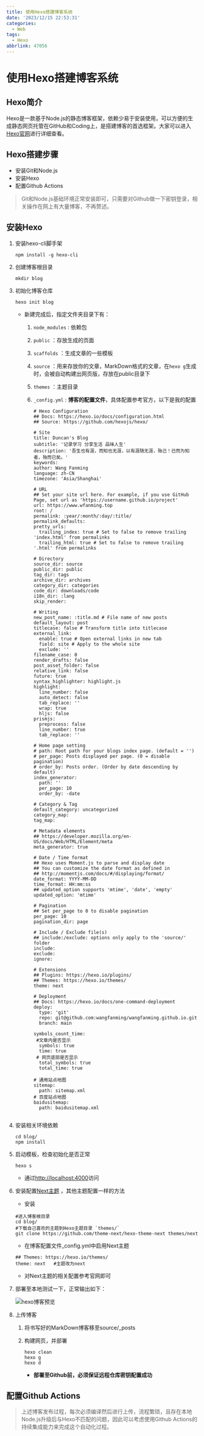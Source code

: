 ```yaml
---
title: 使用Hexo搭建博客系统
date: '2023/12/15 22:53:31'
categories:
  - Web
tags:
  - Hexo
abbrlink: 47056
---
```

# 使用Hexo搭建博客系统

## Hexo简介

Hexo是一款基于Node.js的静态博客框架，依赖少易于安装使用，可以方便的生成静态网页托管在GitHub和Coding上，是搭建博客的首选框架。大家可以进入[Hexo官网](https://hexo.io/zh-cn/index.html)进行详细查看。

<!--more-->

## Hexo搭建步骤

- 安装Git和Node.js
- 安装Hexo
- 配置Github Actions

> Git和Node.js基础环境正常安装即可，只需要对Github做一下密钥登录，相关操作在网上有大量博客，不再赘述。

## 安装Hexo

1. 安装hexo-cli脚手架

   ```shell
   npm install -g hexo-cli	
   ```

2. 创建博客根目录

   ```shell
   mkdir blog	
   ```

3. 初始化博客仓库

   ```shell
   hexo init blog	
   ```

   - 新建完成后，指定文件夹目录下有：

     1. `node_modules` : 依赖包

     2. `public` ：存放生成的页面

     3. `scaffolds` ：生成文章的一些模板

     4. `source` ：用来存放你的文章，MarkDown格式的文章，在`hexo g`生成时，会被自动构建出网页版，存放在public目录下

     5. `themes` ：主题目录

     6. `_config.yml` : **博客的配置文件**，具体配置参考官方，以下是我的配置

        ```shell
        # Hexo Configuration
        ## Docs: https://hexo.io/docs/configuration.html
        ## Source: https://github.com/hexojs/hexo/
        
        # Site
        title: Duncan's Blog
        subtitle: '记录学习 分享生活 品味人生'
        description: '吾生也有涯，而知也无涯，以有涯随无涯，殆己！已而为知者，殆而已矣。'
        keywords: 
        author: Wang Fanming
        language: zh-CN
        timezone: 'Asia/Shanghai'
        
        # URL
        ## Set your site url here. For example, if you use GitHub Page, set url as 'https://username.github.io/project'
        url: https://www.wfanming.top
        root: /
        permalink: :year/:month/:day/:title/
        permalink_defaults:
        pretty_urls:
          trailing_index: true # Set to false to remove trailing 'index.html' from permalinks
          trailing_html: true # Set to false to remove trailing '.html' from permalinks
        
        # Directory
        source_dir: source
        public_dir: public
        tag_dir: tags
        archive_dir: archives
        category_dir: categories
        code_dir: downloads/code
        i18n_dir: :lang
        skip_render:
        
        # Writing
        new_post_name: :title.md # File name of new posts
        default_layout: post
        titlecase: false # Transform title into titlecase
        external_link:
          enable: true # Open external links in new tab
          field: site # Apply to the whole site
          exclude: ''
        filename_case: 0
        render_drafts: false
        post_asset_folder: false
        relative_link: false
        future: true
        syntax_highlighter: highlight.js
        highlight:
          line_number: false
          auto_detect: false
          tab_replace: ''
          wrap: true
          hljs: false
        prismjs:
          preprocess: false
          line_number: true
          tab_replace: ''
        
        # Home page setting
        # path: Root path for your blogs index page. (default = '')
        # per_page: Posts displayed per page. (0 = disable pagination)
        # order_by: Posts order. (Order by date descending by default)
        index_generator:
          path: ''
          per_page: 10
          order_by: -date
        
        # Category & Tag
        default_category: uncategorized
        category_map:
        tag_map:
        
        # Metadata elements
        ## https://developer.mozilla.org/en-US/docs/Web/HTML/Element/meta
        meta_generator: true
        
        # Date / Time format
        ## Hexo uses Moment.js to parse and display date
        ## You can customize the date format as defined in
        ## http://momentjs.com/docs/#/displaying/format/
        date_format: YYYY-MM-DD
        time_format: HH:mm:ss
        ## updated_option supports 'mtime', 'date', 'empty'
        updated_option: 'mtime'
        
        # Pagination
        ## Set per_page to 0 to disable pagination
        per_page: 10
        pagination_dir: page
        
        # Include / Exclude file(s)
        ## include:/exclude: options only apply to the 'source/' folder
        include:
        exclude:
        ignore:
        
        # Extensions
        ## Plugins: https://hexo.io/plugins/
        ## Themes: https://hexo.io/themes/
        theme: next
        
        # Deployment
        ## Docs: https://hexo.io/docs/one-command-deployment
        deploy:
          type: 'git'
          repo: git@github.com:wangfanming/wangfanming.github.io.git
          branch: main
        
        symbols_count_time:
         #文章内是否显示
          symbols: true
          time: true
         # 网页底部是否显示
          total_symbols: true
          total_time: true
        
        # 通用站点地图
        sitemap:
          path: sitemap.xml
        # 百度站点地图
        baidusitemap:
          path: baidusitemap.xml
        
        
        ```

        

4. 安装相关环境依赖

   ```shell
   cd blog/
   npm install
   ```

5. 启动模板，检查初始化是否正常

   ```shell
   hexo s
   ```

   - 通过[http://localhost:4000](http://localhost:4000/)访问

6. 安装配置[Next主题](https://theme-next.iissnan.com/) ，其他主题配置一样的方法

   - 安装

   ```shell
   #进入博客根目录
   cd blog/
   #下载自己喜欢的主题到Hexo主题目录 `themes/`
   git clone https://github.com/theme-next/hexo-theme-next themes/next
   
   ```

   - 在博客配置文件_config.yml中启用Next主题

   ```
   ## Themes: https://hexo.io/themes/
   theme: next   #主题改为next
   ```

   - 对Next主题的相关配置参考官网即可

7. 部署至本地测试一下，正常输出如下：

   ![hexo博客预览](/images/hexo博客预览.png)

8. 上传博客

   1. 将书写好的MarkDown博客移至source/_posts

   2. 构建网页，并部署

      ```shell
      hexo clean
      hexo g
      hexo d
      ```

      - **部署至Github前，必须保证远程仓库密钥配置成功**

## 配置Github Actions

> 上述博客发布过程，每次必须编译然后进行上传，流程繁琐，且存在本地Node.js升级后与Hexo不匹配的问题，因此可以考虑使用Github Actions的持续集成能力来完成这个自动化过程。

